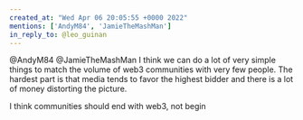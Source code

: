 ```yaml
---
created_at: "Wed Apr 06 20:05:55 +0000 2022"
mentions: ['AndyM84', 'JamieTheMashMan']
in_reply_to: @leo_guinan
---
```


@AndyM84 @JamieTheMashMan I think we can do a lot of very simple things to match the volume of web3 communities with very few people. The hardest part is that media tends to favor the highest bidder and there is a lot of money distorting the picture.

I think communities should end with web3, not begin